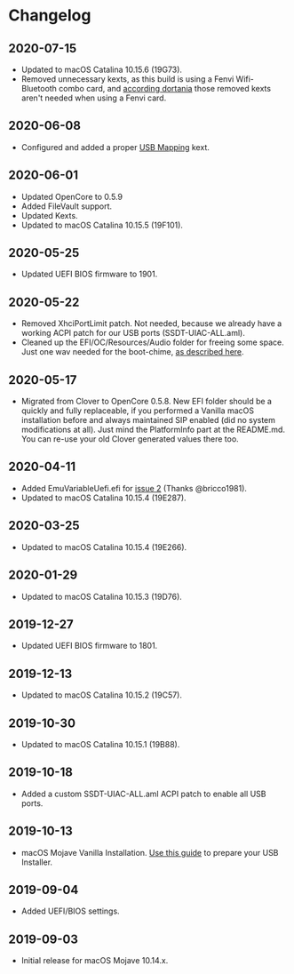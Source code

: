 # Changelog
## 2020-07-15
* Updated to macOS Catalina 10.15.6 (19G73).
* Removed unnecessary kexts, as this build is using a Fenvi Wifi-Bluetooth combo card, and [according dortania](https://dortania.github.io/Wireless-Buyers-Guide/Kext.html) those removed kexts aren't needed when using a Fenvi card.

## 2020-06-08
* Configured and added a proper [USB Mapping](https://dortania.github.io/USB-Map-Guide/) kext.

## 2020-06-01
* Updated OpenCore to 0.5.9
* Added FileVault support.
* Updated Kexts.
* Updated to macOS Catalina 10.15.5 (19F101).

## 2020-05-25
* Updated UEFI BIOS firmware to 1901.

## 2020-05-22
* Removed XhciPortLimit patch. Not needed, because we already have a working ACPI patch for our USB ports (SSDT-UIAC-ALL.aml).
* Cleaned up the EFI/OC/Resources/Audio folder for freeing some space. Just one wav needed for the boot-chime, [as described here](https://dortania.github.io/OpenCore-Desktop-Guide/extras/gui.html#setting-up-a-boot-chime).

## 2020-05-17
* Migrated from Clover to OpenCore 0.5.8. New EFI folder should be a quickly and fully replaceable, if you performed a Vanilla macOS installation before and always maintained SIP enabled (did no system modifications at all). Just mind the PlatformInfo part at the README.md. You can re-use your old Clover generated values there too.

## 2020-04-11
* Added EmuVariableUefi.efi for [issue 2](https://github.com/TCattd/Hackintosh-ASUS-TUF-H370-PRO/issues/2) (Thanks @bricco1981).
* Updated to macOS Catalina 10.15.4 (19E287).

## 2020-03-25
* Updated to macOS Catalina 10.15.4 (19E266).

## 2020-01-29
* Updated to macOS Catalina 10.15.3 (19D76).

## 2019-12-27
* Updated UEFI BIOS firmware to 1801.

## 2019-12-13
* Updated to macOS Catalina 10.15.2 (19C57).

## 2019-10-30
* Updated to macOS Catalina 10.15.1 (19B88).

## 2019-10-18
* Added a custom SSDT-UIAC-ALL.aml ACPI patch to enable all USB ports.

## 2019-10-13
* macOS Mojave Vanilla Installation. [Use this guide](https://hackintosh.gitbook.io/-r-hackintosh-vanilla-desktop-guide/) to prepare your USB Installer.

## 2019-09-04
* Added UEFI/BIOS settings.

## 2019-09-03
* Initial release for macOS Mojave 10.14.x.

